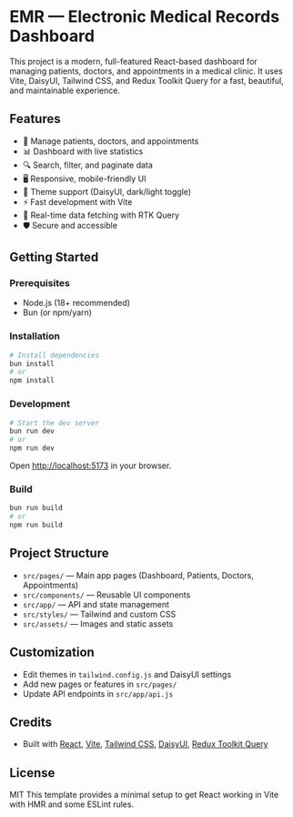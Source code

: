 # EMR — Electronic Medical Records Dashboard

This project is a modern, full-featured React-based dashboard for managing patients, doctors, and appointments in a medical clinic. It uses Vite, DaisyUI, Tailwind CSS, and Redux Toolkit Query for a fast, beautiful, and maintainable experience.

## Features

- 🏥 Manage patients, doctors, and appointments
- 📊 Dashboard with live statistics
- 🔍 Search, filter, and paginate data
- 🖥️ Responsive, mobile-friendly UI
- 🎨 Theme support (DaisyUI, dark/light toggle)
- ⚡ Fast development with Vite
- 🔄 Real-time data fetching with RTK Query
- 🛡️ Secure and accessible

## Getting Started

### Prerequisites

- Node.js (18+ recommended)
- Bun (or npm/yarn)

### Installation

```bash
# Install dependencies
bun install
# or
npm install
```

### Development

```bash
# Start the dev server
bun run dev
# or
npm run dev
```

Open [http://localhost:5173](http://localhost:5173) in your browser.

### Build

```bash
bun run build
# or
npm run build
```

## Project Structure

- `src/pages/` — Main app pages (Dashboard, Patients, Doctors, Appointments)
- `src/components/` — Reusable UI components
- `src/app/` — API and state management
- `src/styles/` — Tailwind and custom CSS
- `src/assets/` — Images and static assets

## Customization

- Edit themes in `tailwind.config.js` and DaisyUI settings
- Add new pages or features in `src/pages/`
- Update API endpoints in `src/app/api.js`

## Credits

- Built with [React](https://react.dev/), [Vite](https://vitejs.dev/), [Tailwind CSS](https://tailwindcss.com/), [DaisyUI](https://daisyui.com/), [Redux Toolkit Query](https://redux-toolkit.js.org/rtk-query/overview)

## License

MIT
This template provides a minimal setup to get React working in Vite with HMR and some ESLint rules.
